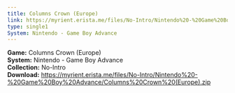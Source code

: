 ```yaml
---
title: Columns Crown (Europe)
link: https://myrient.erista.me/files/No-Intro/Nintendo%20-%20Game%20Boy%20Advance/Columns%20Crown%20(Europe).zip
type: single1
System: Nintendo - Game Boy Advance
---
```

<b>Game:</b> Columns Crown (Europe)<br>
<b>System:</b> Nintendo - Game Boy Advance<br>
<b>Collection:</b> No-Intro<br>
<b>Download:</b> https://myrient.erista.me/files/No-Intro/Nintendo%20-%20Game%20Boy%20Advance/Columns%20Crown%20(Europe).zip